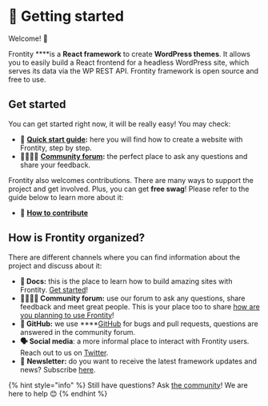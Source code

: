 # 🚀 Getting started

Welcome! 👋

Frontity ****is a **React framework** to create **WordPress themes**. It allows you to easily build a React frontend for a headless WordPress site, which serves its data via the WP REST API. Frontity framework is open source and free to use.

## Get started

You can get started right now, it will be really easy! You may check:

* 📘 [**Quick start guide**](quick-start-guide.md)**:** here you will find how to create a website with Frontity, step by step.
* 👨‍👩‍👧‍👦 [**Community forum**](https://community.frontity.org/)**:** the perfect place to ask any questions and share your feedback.

Frontity also welcomes contributions. There are many ways to support the project and get involved. Plus, you can get **free swag**! Please refer to the guide below to learn more about it: 

* 🙌 [**How to contribute**](../contributing/how-to-contribute.md)

## How is Frontity organized?

There are different channels where you can find information about the project and discuss about it:

* **📖  Docs:** this is the place to learn how to build amazing sites with Frontity. [Get started](quick-start-guide.md)!
* **👨‍👩‍👧‍👦  Community forum:** use our forum to ask any questions, share feedback and meet great people. This is your place too to share [how are you planning to use Frontity](https://community.frontity.org/c/dev-talk-questions)!
* **🐞  GitHub:** we use ****[GitHub](https://github.com/frontity/frontity) for bugs and pull requests, questions are answered in the community forum.
* **🗣  Social media**: a more informal place to interact with Frontity users. Reach out to us on [Twitter](https://twitter.com/frontity).
* 💌  **Newsletter:** do you want to receive the latest framework updates and news? Subscribe [here](https://frontity.org/#newsletter).



{% hint style="info" %}
Still have questions? Ask [the community](https://community.frontity.org/)! We are here to help 😊
{% endhint %}

